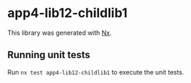 # app4-lib12-childlib1

This library was generated with [Nx](https://nx.dev).

## Running unit tests

Run `nx test app4-lib12-childlib1` to execute the unit tests.
